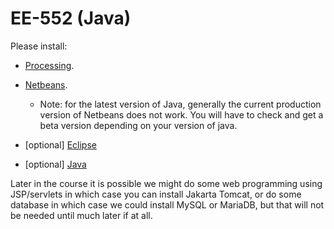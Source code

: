 # EE-552 (Java)

Please install:

- [Processing](http://processing.org).

- [Netbeans](https://netbeans.org/downloads/).
  - Note: for the latest version of Java, generally the current production version of Netbeans does not work. You will have to check and get a beta version depending on your version of java.
- [optional] [Eclipse](http://www.eclipse.org/)
- [optional] [Java](../all/java.md)

Later in the course it is possible we might do some web programming using JSP/servlets in which case you can install Jakarta Tomcat, or do some database in which case we could install MySQL or MariaDB, but that will not be needed until much later if at all.
